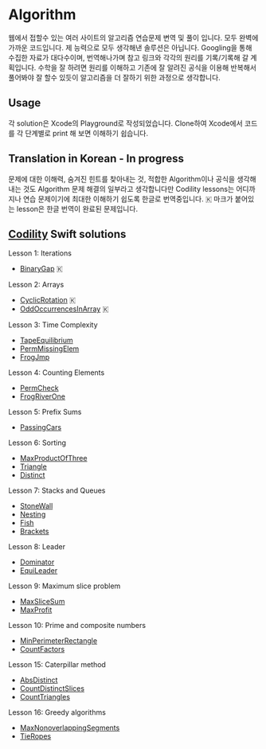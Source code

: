 # Algorithm
웹에서 접할수 있는 여러 사이트의 알고리즘 연습문제 변역 및 풀이 입니다. 모두 완벽에 가까운 코드입니다. 제 능력으로 모두 생각해낸 솔루션은 아닙니다. Googling을 통해 수집한 자료가 대다수이며, 번역해나가며 참고 링크와 각각의 원리를 기록/기록해 갈 계획입니다. 수학을 잘 하려면 원리를 이해하고 기존에 잘 알려진 공식을 이용해 반복해서 풀어봐야 잘 할수 있듯이 알고리즘을 더 잘하기 위한 과정으로 생각합니다.

## Usage
각 solution은 Xcode의 Playground로 작성되었습니다. Clone하여 Xcode에서 코드를 각 단계별로 print 해 보면 이해하기 쉽습니다.

## Translation in Korean - In progress
문제에 대한 이해력, 숨겨진 힌트를 찾아내는 것, 적합한 Algorithm이나 공식을 생각해 내는 것도 Algorithm 문제 해결의 일부라고 생각합니다만 Codility lessons는 어디까지나 연습 문제이기에 최대한 이해하기 쉽도록 한글로 번역중입니다. 🇰 마크가 붙어있는 lesson은 한글 번역이 완료된 문제입니다.

## [Codility](https://app.codility.com/programmers/) Swift solutions

Lesson 1: Iterations
* [BinaryGap](https://github.com/hyeonmin-yoo/Algorithm/blob/master/Codility/Lesson1%20BinaryGap.playground/Contents.swift) 🇰
        
Lesson 2: Arrays
* [CyclicRotation](https://github.com/hyeonmin-yoo/Algorithm/blob/master/Codility/Lesson2%20CyclicRotation.playground/Contents.swift) 🇰
* [OddOccurrencesInArray](https://github.com/hyeonmin-yoo/Algorithm/blob/master/Codility/Lesson2%20OddOccurrencesInArray.playground/Contents.swift) 🇰

Lesson 3: Time Complexity
* [TapeEquilibrium](https://github.com/hyeonmin-yoo/Algorithm/blob/master/Codility/Lesson3%20TapeEquilibrium.playground/Contents.swift)
* [PermMissingElem](https://github.com/hyeonmin-yoo/Algorithm/blob/master/Codility/Lesson3%20PermMissingElem.playground/Contents.swift)
* [FrogJmp](https://github.com/hyeonmin-yoo/Algorithm/blob/master/Codility/Lesson3%20FrogJmp.playground/Contents.swift)

Lesson 4: Counting Elements
* [PermCheck](https://github.com/hyeonmin-yoo/Algorithm/blob/master/Codility/Lesson4%20PermCheck.playground/Contents.swift)
* [FrogRiverOne](https://github.com/hyeonmin-yoo/Algorithm/blob/master/Codility/Lesson4%20FrogRiverOne.playground/Contents.swift)

Lesson 5: Prefix Sums
* [PassingCars](https://github.com/hyeonmin-yoo/Algorithm/blob/master/Codility/Lesson5%20PassingCars.playground/Contents.swift)

Lesson 6: Sorting
* [MaxProductOfThree](https://github.com/hyeonmin-yoo/Algorithm/blob/master/Codility/Lesson6%20MaxProductOfThree.playground/Contents.swift)
* [Triangle](https://github.com/hyeonmin-yoo/Algorithm/blob/master/Codility/Lesson6%20Triangle.playground/Contents.swift)
* [Distinct](https://github.com/hyeonmin-yoo/Algorithm/blob/master/Codility/Lesson6%20Distinct.playground/Contents.swift)

Lesson 7: Stacks and Queues
* [StoneWall](https://github.com/hyeonmin-yoo/Algorithm/blob/master/Codility/Lesson7%20StoneWall.playground/Contents.swift)
* [Nesting](https://github.com/hyeonmin-yoo/Algorithm/blob/master/Codility/Lesson7%20Nesting.playground/Contents.swift)
* [Fish](https://github.com/hyeonmin-yoo/Algorithm/blob/master/Codility/Lesson7%20Fish.playground/Contents.swift)
* [Brackets](https://github.com/hyeonmin-yoo/Algorithm/blob/master/Codility/Lesson7%20Brackets.playground/Contents.swift)

Lesson 8: Leader
* [Dominator](https://github.com/hyeonmin-yoo/Algorithm/blob/master/Codility/Lesson8%20Dominator.playground/Contents.swift)
* [EquiLeader](https://github.com/hyeonmin-yoo/Algorithm/blob/master/Codility/Lesson8%20EquiLeader.playground/Contents.swift)

Lesson 9: Maximum slice problem
* [MaxSliceSum](https://github.com/hyeonmin-yoo/Algorithm/blob/master/Codility/Lesson9%20MaxSliceSum.playground/Contents.swift)
* [MaxProfit](https://github.com/hyeonmin-yoo/Algorithm/blob/master/Codility/Lesson9%20MaxProfit.playground/Contents.swift)

Lesson 10: Prime and composite numbers
* [MinPerimeterRectangle](https://github.com/hyeonmin-yoo/Algorithm/blob/master/Codility/Lesson10%20MinPerimeterRectangle.playground/Contents.swift)
* [CountFactors](https://github.com/hyeonmin-yoo/Algorithm/blob/master/Codility/Lesson10%20CountFactors.playground/Contents.swift)

Lesson 15: Caterpillar method
* [AbsDistinct](https://github.com/hyeonmin-yoo/Algorithm/blob/master/Codility/Lesson15%20AbsDistinct.playground/Contents.swift)
* [CountDistinctSlices](https://github.com/hyeonmin-yoo/Algorithm/blob/master/Codility/Lesson15%20CountDistinctSlices.playground/Contents.swift)
* [CountTriangles](https://github.com/hyeonmin-yoo/Algorithm/blob/master/Codility/Lesson15%20CountTriangles.playground/Contents.swift)

Lesson 16: Greedy algorithms
* [MaxNonoverlappingSegments](https://github.com/hyeonmin-yoo/Algorithm/blob/master/Codility/Lesson16%20MaxNonoverlappingSegments.playground/Contents.swift)
* [TieRopes](https://github.com/hyeonmin-yoo/Algorithm/blob/master/Codility/Lesson16%20TieRopes.playground/Contents.swift)

